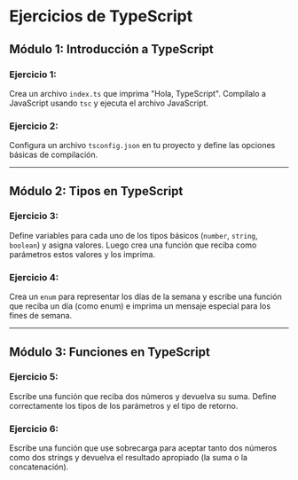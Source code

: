 
# Ejercicios de TypeScript

## Módulo 1: Introducción a TypeScript
### Ejercicio 1:
Crea un archivo `index.ts` que imprima "Hola, TypeScript". Compílalo a JavaScript usando `tsc` y ejecuta el archivo JavaScript.

### Ejercicio 2:
Configura un archivo `tsconfig.json` en tu proyecto y define las opciones básicas de compilación.

---

## Módulo 2: Tipos en TypeScript
### Ejercicio 3:
Define variables para cada uno de los tipos básicos (`number`, `string`, `boolean`) y asigna valores. Luego crea una función que reciba como parámetros estos valores y los imprima.

### Ejercicio 4:
Crea un `enum` para representar los días de la semana y escribe una función que reciba un día (como enum) e imprima un mensaje especial para los fines de semana.

---

## Módulo 3: Funciones en TypeScript
### Ejercicio 5:
Escribe una función que reciba dos números y devuelva su suma. Define correctamente los tipos de los parámetros y el tipo de retorno.

### Ejercicio 6:
Escribe una función que use sobrecarga para aceptar tanto dos números como dos strings y devuelva el resultado apropiado (la suma o la concatenación).
